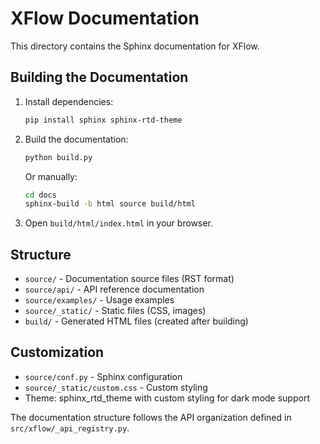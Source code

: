 # XFlow Documentation

This directory contains the Sphinx documentation for XFlow.

## Building the Documentation

1. Install dependencies:
   ```bash
   pip install sphinx sphinx-rtd-theme
   ```

2. Build the documentation:
   ```bash
   python build.py
   ```

   Or manually:
   ```bash
   cd docs
   sphinx-build -b html source build/html
   ```

3. Open `build/html/index.html` in your browser.

## Structure

- `source/` - Documentation source files (RST format)
- `source/api/` - API reference documentation
- `source/examples/` - Usage examples
- `source/_static/` - Static files (CSS, images)
- `build/` - Generated HTML files (created after building)

## Customization

- `source/conf.py` - Sphinx configuration
- `source/_static/custom.css` - Custom styling
- Theme: sphinx_rtd_theme with custom styling for dark mode support

The documentation structure follows the API organization defined in `src/xflow/_api_registry.py`.
